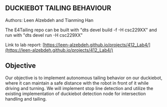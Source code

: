 ## DUCKIEBOT TAILING BEHAVIOUR

Authors: Leen Alzebdeh and Tianming Han

The E4Tailing repo can be built with "dts devel build -f -H csc229XX" and run with "dts devel run -H csc229XX"

Link to lab report: [https://leen-alzebdeh.github.io/projects/412_Lab4/](https://leen-alzebdeh.github.io/projects/412_Lab4/)

## Objective

Our objective is to implement autonomous tailing behavior on our duckiebot, where it can maintain a safe distance with the robot in front of it while driving and turning. We will implement stop line detection and utilize the existing implementation of duckiebot detection node for intersection handling and tailing.
